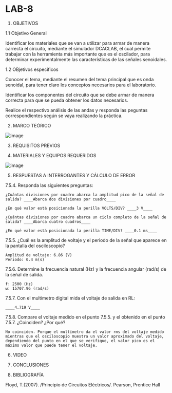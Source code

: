 # LAB-8

1. OBJETIVOS

  1.1 Objetivo General
  
  Identificar los materiales que se van a utilizar para armar de manera carrecta el circuito, mediante el simulador DCACLAB, el cual permite trabajar con la herramienta más importante que es el oscilador, para determinar experimentalmente las características de las señales senoidales.

  1.2 OBjetivos específicos
  
  Conocer el tema, mediante el resumen del tema principal que es onda senoidal, para tener claro los conceptos necesarios para el laboratorio.

Identificar los componentes del circuito que se debe armar de manera correcta para que se pueda obtener los datos necesarios.

Realice el respectivo análisis de las andas y responda las peguntas correspondientes según se vaya realizando la práctica.


  
2. MARCO TEÓRICO

![image](https://user-images.githubusercontent.com/93958596/155046117-c3c56aca-f6d0-4f06-a805-153f0aacccc3.png)

3. REQUISITOS PREVIOS

4. MATERIALES Y EQUIPOS REQUERIDOS

![image](https://user-images.githubusercontent.com/93958596/155046248-44ae3137-10e5-40ff-b2aa-b43b553e1d79.png)

5. RESPUESTAS A INTERROGANTES Y CÁLCULO DE ERROR

7.5.4. Responda las siguientes preguntas:

    ¿Cuántas divisiones por cuadro abarca la amplitud pico de la señal de salida? ____Abarca dos divisiones por cuadro____

    ¿En qué valor está posicionada la perilla VOLTS/DIV? ____3 V____

    ¿Cuántas divisiones por cuadro abarca un ciclo completo de la señal de salida? ____Abarca cuatro cuadros____

    ¿En qué valor está posicionada la perilla TIME/DIV? ____0.1 ms____

7.5.5. ¿Cuál es la amplitud de voltaje y el periodo de la señal que aparece en la pantalla del osciloscopio?

    Amplitud de voltaje: 6.86 (V)
    Periodo: 0.4 m(s)

7.5.6. Determine la frecuencia natural (Hz) y la frecuencia angular (rad/s) de la señal de salida.

    f: 2500 (Hz)
    ω: 15707.96 (rad/s)

7.5.7. Con el multímetro digital mida el voltaje de salida en RL: 

    ____4.719 V____

7.5.8. Compare el voltaje medido en el punto 7.5.5. y el obtenido en el punto 7.5.7. ¿Coinciden? ¿Por qué? 

    No coinciden. Porque el multímetro da el valor rms del voltaje medido mientras que el osciloscopio muestra un valor aproximado del voltaje, dependiendo del punto en el que se verifique, el valor pico es el máximo valor que puede tener el voltaje.
    
6. VIDEO

7. CONCLUSIONES

8. BIBLIOGRAFÍA

Floyd, T.(2007). /Principio de Circuitos Eléctricos/. Pearson, Prentice Hall
